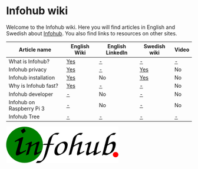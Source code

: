 # Infohub wiki
Welcome to the Infohub wiki. Here you will find articles in English and Swedish about [Infohub](https://github.com/peterlembke/infohub). You also find links to resources on other sites.

Article name|English Wiki|English LinkedIn|Swedish wiki|Video
---|---|---|---|---
What is Infohub?|[Yes](english-text/what-is-infohub.md)|[-](http://infohub.se)|[-](http://infohub.se)|[-](http://infohub.se)
Infohub privacy|[Yes](english-text/infohub-privacy.md)|[-](http://infohub.se)|[Yes](english-text/infohub-privacy.md)|No
Infohub installation|[Yes](english-text/infohub-installation.md)|No|[Yes](swedsih-text/infohub-installation.md)|No
Why is Infohub fast?|[Yes](english-text/why-is-infohub-fast.md)|[-](http://infohub.se)|[-](http://infohub.se)|No
Infohub developer|[-](http://infohub.se)|No|[-](http://infohub.se)|No
Infohub on Raspberry Pi 3|[-](http://infohub.se)|No|[-](http://infohub.se)|No
Infohub Tree|[-](http://infohub.se)|[-](http://infohub.se)|[-](http://infohub.se)|[-](http://infohub.se)

![Infohub logo](logotype/infohub-logo-done.svg)
